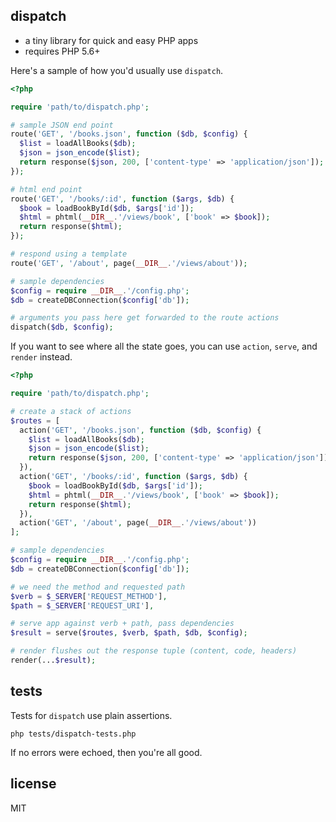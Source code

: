 ## dispatch

- a tiny library for quick and easy PHP apps
- requires PHP 5.6+

Here's a sample of how you'd usually use `dispatch`.

```php
<?php

require 'path/to/dispatch.php';

# sample JSON end point
route('GET', '/books.json', function ($db, $config) {
  $list = loadAllBooks($db);
  $json = json_encode($list);
  return response($json, 200, ['content-type' => 'application/json']);
});

# html end point
route('GET', '/books/:id', function ($args, $db) {
  $book = loadBookById($db, $args['id']);
  $html = phtml(__DIR__.'/views/book', ['book' => $book]);
  return response($html);
});

# respond using a template
route('GET', '/about', page(__DIR__.'/views/about'));

# sample dependencies
$config = require __DIR__.'/config.php';
$db = createDBConnection($config['db']);

# arguments you pass here get forwarded to the route actions
dispatch($db, $config);
```

If you want to see where all the state goes, you can use `action`, `serve`,
and `render` instead.

```php
<?php

require 'path/to/dispatch.php';

# create a stack of actions
$routes = [
  action('GET', '/books.json', function ($db, $config) {
    $list = loadAllBooks($db);
    $json = json_encode($list);
    return response($json, 200, ['content-type' => 'application/json']);
  }),
  action('GET', '/books/:id', function ($args, $db) {
    $book = loadBookById($db, $args['id']);
    $html = phtml(__DIR__.'/views/book', ['book' => $book]);
    return response($html);
  }),
  action('GET', '/about', page(__DIR__.'/views/about'))
];

# sample dependencies
$config = require __DIR__.'/config.php';
$db = createDBConnection($config['db']);

# we need the method and requested path
$verb = $_SERVER['REQUEST_METHOD'],
$path = $_SERVER['REQUEST_URI'],

# serve app against verb + path, pass dependencies
$result = serve($routes, $verb, $path, $db, $config);

# render flushes out the response tuple (content, code, headers)
render(...$result);
```

## tests

Tests for `dispatch` use plain assertions.

```
php tests/dispatch-tests.php
```

If no errors were echoed, then you're all good.


## license

MIT
